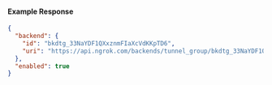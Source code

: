 <!-- Code generated for API Clients. DO NOT EDIT. -->

#### Example Response

```json
{
  "backend": {
    "id": "bkdtg_33NaYDF1QXxznmFIaXcVdKKpTD6",
    "uri": "https://api.ngrok.com/backends/tunnel_group/bkdtg_33NaYDF1QXxznmFIaXcVdKKpTD6"
  },
  "enabled": true
}
```
